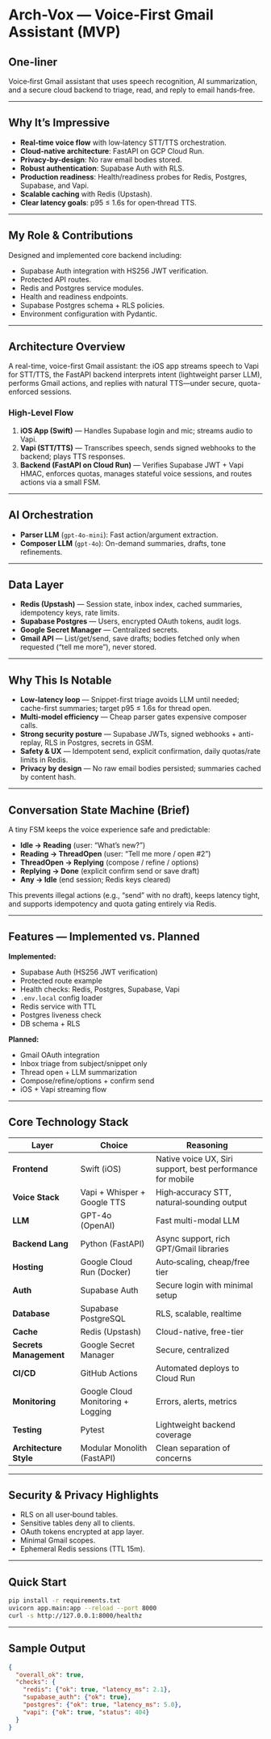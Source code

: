 # Arch-Vox — Voice‑First Gmail Assistant (MVP)

##  One‑liner

Voice‑first Gmail assistant that uses speech recognition, AI summarization, and a secure cloud backend to triage, read, and reply to email hands‑free.

---

##  Why It’s Impressive

* **Real‑time voice flow** with low‑latency STT/TTS orchestration.
* **Cloud‑native architecture**: FastAPI on GCP Cloud Run.
* **Privacy‑by‑design**: No raw email bodies stored.
* **Robust authentication**: Supabase Auth with RLS.
* **Production readiness**: Health/readiness probes for Redis, Postgres, Supabase, and Vapi.
* **Scalable caching** with Redis (Upstash).
* **Clear latency goals**: p95 ≤ 1.6s for open‑thread TTS.

---

##  My Role & Contributions

Designed and implemented core backend including:

* Supabase Auth integration with HS256 JWT verification.
* Protected API routes.
* Redis and Postgres service modules.
* Health and readiness endpoints.
* Supabase Postgres schema + RLS policies.
* Environment configuration with Pydantic.

---

##  Architecture Overview

A real-time, voice-first Gmail assistant: the iOS app streams speech to Vapi for STT/TTS, the FastAPI backend interprets intent (lightweight parser LLM), performs Gmail actions, and replies with natural TTS—under secure, quota-enforced sessions.

### High-Level Flow

1. **iOS App (Swift)** — Handles Supabase login and mic; streams audio to Vapi.
2. **Vapi (STT/TTS)** — Transcribes speech, sends signed webhooks to the backend; plays TTS responses.
3. **Backend (FastAPI on Cloud Run)** — Verifies Supabase JWT + Vapi HMAC, enforces quotas, manages stateful voice sessions, and routes actions via a small FSM.

---

##  AI Orchestration

* **Parser LLM** (`gpt-4o-mini`): Fast action/argument extraction.
* **Composer LLM** (`gpt-4o`): On-demand summaries, drafts, tone refinements.

---

##  Data Layer

* **Redis (Upstash)** — Session state, inbox index, cached summaries, idempotency keys, rate limits.
* **Supabase Postgres** — Users, encrypted OAuth tokens, audit logs.
* **Google Secret Manager** — Centralized secrets.
* **Gmail API** — List/get/send, save drafts; bodies fetched only when requested (“tell me more”), never stored.

---

##  Why This Is Notable

* **Low-latency loop** — Snippet-first triage avoids LLM until needed; cache-first summaries; target p95 ≤ 1.6s for thread open.
* **Multi-model efficiency** — Cheap parser gates expensive composer calls.
* **Strong security posture** — Supabase JWTs, signed webhooks + anti-replay, RLS in Postgres, secrets in GSM.
* **Safety & UX** — Idempotent send, explicit confirmation, daily quotas/rate limits in Redis.
* **Privacy by design** — No raw email bodies persisted; summaries cached by content hash.

---

##  Conversation State Machine (Brief)

A tiny FSM keeps the voice experience safe and predictable:

* **Idle → Reading** (user: “What’s new?”)
* **Reading → ThreadOpen** (user: “Tell me more / open #2”)
* **ThreadOpen → Replying** (compose / refine / options)
* **Replying → Done** (explicit confirm send or save draft)
* **Any → Idle** (end session; Redis keys cleared)

This prevents illegal actions (e.g., “send” with no draft), keeps latency tight, and supports idempotency and quota gating entirely via Redis.

---

##  Features — Implemented vs. Planned

**Implemented:**

* Supabase Auth (HS256 JWT verification)
* Protected route example
* Health checks: Redis, Postgres, Supabase, Vapi
* `.env.local` config loader
* Redis service with TTL
* Postgres liveness check
* DB schema + RLS

**Planned:**

* Gmail OAuth integration
* Inbox triage from subject/snippet only
* Thread open + LLM summarization
* Compose/refine/options + confirm send
* iOS + Vapi streaming flow

---

##  Core Technology Stack

| Layer                  | Choice                            | Reasoning                                                  |
| ---------------------- | --------------------------------- | ---------------------------------------------------------- |
| **Frontend**           | Swift (iOS)                       | Native voice UX, Siri support, best performance for mobile |
| **Voice Stack**        | Vapi + Whisper + Google TTS       | High‑accuracy STT, natural‑sounding output                 |
| **LLM**                | GPT-4o (OpenAI)                   | Fast multi-modal LLM                                       |
| **Backend Lang**       | Python (FastAPI)                  | Async support, rich GPT/Gmail libraries                    |
| **Hosting**            | Google Cloud Run (Docker)         | Auto‑scaling, cheap/free tier                              |
| **Auth**               | Supabase Auth                     | Secure login with minimal setup                            |
| **Database**           | Supabase PostgreSQL               | RLS, scalable, realtime                                    |
| **Cache**              | Redis (Upstash)                   | Cloud-native, free-tier                                    |
| **Secrets Management** | Google Secret Manager             | Secure, centralized                                        |
| **CI/CD**              | GitHub Actions                    | Automated deploys to Cloud Run                             |
| **Monitoring**         | Google Cloud Monitoring + Logging | Errors, alerts, metrics                                    |
| **Testing**            | Pytest                            | Lightweight backend coverage                               |
| **Architecture Style** | Modular Monolith (FastAPI)        | Clean separation of concerns                               |

---

##  Security & Privacy Highlights

* RLS on all user‑bound tables.
* Sensitive tables deny all to clients.
* OAuth tokens encrypted at app layer.
* Minimal Gmail scopes.
* Ephemeral Redis sessions (TTL 15m).

---

##  Quick Start

```bash
pip install -r requirements.txt
uvicorn app.main:app --reload --port 8000
curl -s http://127.0.0.1:8000/healthz
```

---

##  Sample Output

```json
{
  "overall_ok": true,
  "checks": {
    "redis": {"ok": true, "latency_ms": 2.1},
    "supabase_auth": {"ok": true},
    "postgres": {"ok": true, "latency_ms": 5.0},
    "vapi": {"ok": true, "status": 404}
  }
}
```
